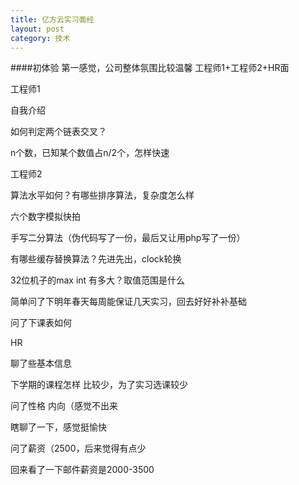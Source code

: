 ```yaml
---
title: 亿方云实习面经
layout: post
category: 技术
---
```


####初体验
第一感觉，公司整体氛围比较温馨
工程师1+工程师2+HR面

工程师1

自我介绍

如何判定两个链表交叉？

n个数，已知某个数值占n/2个，怎样快速


工程师2

算法水平如何？有哪些排序算法，复杂度怎么样

六个数字模拟快拍

手写二分算法（伪代码写了一份，最后又让用php写了一份）

有哪些缓存替换算法？先进先出，clock轮换

32位机子的max int 有多大？取值范围是什么

简单问了下明年春天每周能保证几天实习，回去好好补补基础

问了下课表如何

HR

聊了些基本信息

下学期的课程怎样 比较少，为了实习选课较少

问了性格 内向（感觉不出来

瞎聊了一下，感觉挺愉快

问了薪资（2500，后来觉得有点少

回来看了一下邮件薪资是2000-3500


